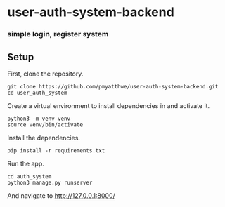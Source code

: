 # user-auth-system-backend

### simple login, register system

## Setup

First, clone the repository.
```
git clone https://github.com/pmyatthwe/user-auth-system-backend.git
cd user_auth_system
```
Create a virtual environment to install dependencies in and activate it.
```
python3 -m venv venv
source venv/bin/activate
```
Install the dependencies.
```
pip install -r requirements.txt
```
Run the app.
```
cd auth_system
python3 manage.py runserver
```
And navigate to http://127.0.0.1:8000/